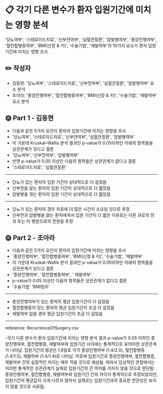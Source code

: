
# 📋 각기 다른 변수가 환자 입원기간에 미치는 영향 분석

'당뇨여부', '스테로이드치료', '신부전여부', '심혈관질환', '암발병여부', '종양진행여부', '혈전합병증여부', 'BMI(신장 & 키)', '수술기법', '재발여부'의 10가지 요소가 환자 입원기간에 미치는 영향 조사

## ✏️ 작성자

- 김동현: '당뇨여부', '스테로이드치료', '신부전여부', '심혈관질환', '암발병여부' 요소 분석
- 조아라: '종양진행여부', '혈전합병증여부', 'BMI(신장 & 키)', '수술기법', '재발여부' 요소 분석

## 🌞 Part 1 - 김동현

- 다음과 같은 5가지 요인이 환자의 입원기간에 미치는 영향을 조사
- '당뇨여부', '스테로이드치료', '신부전여부', '심혈관질환', '암발병여부'
- 이 가운데 Kruskal–Wallis 분석 결과인 p-value가 0.05이하인 아래의 항목들을 상관관계가 있다고 결론
- '당뇨여부', '신부전여부', '암발병여부'
- 반면 p-value가 0.05 이상인 다음의 항목들은 상관관계가 없다고 결론
- '스테로이드치료', '심혈관질환'
  
-----
  
- 당뇨가 있는 환자의 입원 기간이 상대적으로 더 길었음
- 신부전을 앓는 환자의 입원 기간이 상대적으로 더 짧았음
- 암발병을 겪는 환자의 입원 기간이 상대적으로 더 짧았음

-----
- 당뇨가 있는 환자의 경우 치료에 더 많은 시간이 소요된 것으로 추정
- 신부전과 암발병을 앓는 환자에게서 입원 기간이 더 짧은 이유로는 다른 과로의 전과 또는 타 병원으로의 전원을 추정


## 🌞 Part 2 - 조아라

- 다음과 같은 5가지 요인이 환자의 입원기간에 미치는 영향을 조사
- '종양진행여부', '혈전합병증여부', 'BMI(신장 & 키)', '수술기법', '재발여부'
- 이 가운데 Kruskal–Wallis 분석 결과인 p-value가 0.05이하인 아래의 항목들을 상관관계가 있다고 결론
- '종양진행여부', '혈전합병증여부', ' 재발여부'
- p-value가 0.05 이상인 다음의 항목들은 상관관계가 없다고 결론
- '수술기법' 'BMI범주'
-----

- 종양진행여부가 있는 환자의 평균 입원기간이 더 길었음
- 혈전합병증이 있는 환자의 평균 입원기간이 조금 더 길었음
- 재발여부 없을 경우 평균 입원기간이 조금 더 길었음

-----
reference: RecurrenceOfSurgery.csv

-각기 다른 변수가 환자 입원기간에 미치는 영향 분석 결과 p-value가 0.05 이하인 종양진행여부, 혈전합병증, 재발여부와 입원기간 사이에는 통계적으로 유의미한 상관관계가 나타남. 입원기간의 평균은 1.6일로 각각 종양진행여부 (1.4/2.0), 혈전합병증 (1.4/1.5), 재발여부 (1.4/1.4)로 나타남. 이로써 입원기간과 종양진행여부, 혈전합병증, 재발여부 간의 실질적인 차이는 매우 작을 것으로 예상됨.
따라서 임상적인 관점에서는 이러한 통계적인 상관관계가 실제로 입원기간의 큰 의미를 가지지 않을 것으로 판단됨. 종양진행여부, 혈전합병증, 재발여부와 입원기간 간의 차이가 통계적으로 측정되었지만, 입원기간의 평균값이 크게 다르지 않아서 실제로는 입원기간과의 중요한 연관성은 보이지 않을 것으로 사료됨. 